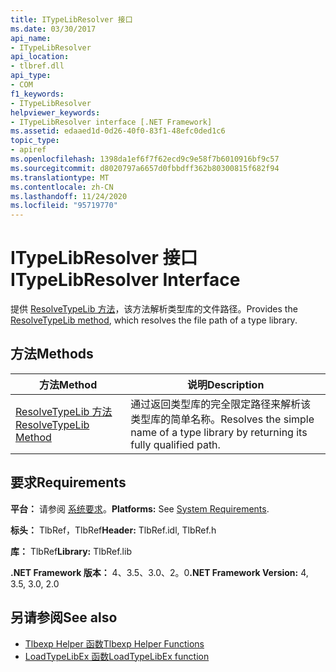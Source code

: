 ```yaml
---
title: ITypeLibResolver 接口
ms.date: 03/30/2017
api_name:
- ITypeLibResolver
api_location:
- tlbref.dll
api_type:
- COM
f1_keywords:
- ITypeLibResolver
helpviewer_keywords:
- ITypeLibResolver interface [.NET Framework]
ms.assetid: edaaed1d-0d26-40f0-83f1-48efc0ded1c6
topic_type:
- apiref
ms.openlocfilehash: 1398da1ef6f7f62ecd9c9e58f7b6010916bf9c57
ms.sourcegitcommit: d8020797a6657d0fbbdff362b80300815f682f94
ms.translationtype: MT
ms.contentlocale: zh-CN
ms.lasthandoff: 11/24/2020
ms.locfileid: "95719770"
---
```

# <a name="itypelibresolver-interface"></a><span data-ttu-id="99d67-102">ITypeLibResolver 接口</span><span class="sxs-lookup"><span data-stu-id="99d67-102">ITypeLibResolver Interface</span></span>

<span data-ttu-id="99d67-103">提供 [ResolveTypeLib 方法](resolvetypelib-method.md)，该方法解析类型库的文件路径。</span><span class="sxs-lookup"><span data-stu-id="99d67-103">Provides the [ResolveTypeLib method](resolvetypelib-method.md), which resolves the file path of a type library.</span></span>  
  
## <a name="methods"></a><span data-ttu-id="99d67-104">方法</span><span class="sxs-lookup"><span data-stu-id="99d67-104">Methods</span></span>  
  
|<span data-ttu-id="99d67-105">方法</span><span class="sxs-lookup"><span data-stu-id="99d67-105">Method</span></span>|<span data-ttu-id="99d67-106">说明</span><span class="sxs-lookup"><span data-stu-id="99d67-106">Description</span></span>|  
|------------|-----------------|  
|[<span data-ttu-id="99d67-107">ResolveTypeLib 方法</span><span class="sxs-lookup"><span data-stu-id="99d67-107">ResolveTypeLib Method</span></span>](resolvetypelib-method.md)|<span data-ttu-id="99d67-108">通过返回类型库的完全限定路径来解析该类型库的简单名称。</span><span class="sxs-lookup"><span data-stu-id="99d67-108">Resolves the simple name of a type library by returning its fully qualified path.</span></span>|  
  
## <a name="requirements"></a><span data-ttu-id="99d67-109">要求</span><span class="sxs-lookup"><span data-stu-id="99d67-109">Requirements</span></span>  

 <span data-ttu-id="99d67-110">**平台：** 请参阅 [系统要求](../../get-started/system-requirements.md)。</span><span class="sxs-lookup"><span data-stu-id="99d67-110">**Platforms:** See [System Requirements](../../get-started/system-requirements.md).</span></span>  
  
 <span data-ttu-id="99d67-111">**标头：** TlbRef，TlbRef</span><span class="sxs-lookup"><span data-stu-id="99d67-111">**Header:** TlbRef.idl, TlbRef.h</span></span>  
  
 <span data-ttu-id="99d67-112">**库：** TlbRef</span><span class="sxs-lookup"><span data-stu-id="99d67-112">**Library:** TlbRef.lib</span></span>  
  
 <span data-ttu-id="99d67-113">**.NET Framework 版本：** 4、3.5、3.0、2。0</span><span class="sxs-lookup"><span data-stu-id="99d67-113">**.NET Framework Version:** 4, 3.5, 3.0, 2.0</span></span>  
  
## <a name="see-also"></a><span data-ttu-id="99d67-114">另请参阅</span><span class="sxs-lookup"><span data-stu-id="99d67-114">See also</span></span>

- [<span data-ttu-id="99d67-115">Tlbexp Helper 函数</span><span class="sxs-lookup"><span data-stu-id="99d67-115">Tlbexp Helper Functions</span></span>](index.md)
- [<span data-ttu-id="99d67-116">LoadTypeLibEx 函数</span><span class="sxs-lookup"><span data-stu-id="99d67-116">LoadTypeLibEx function</span></span>](/previous-versions/windows/desktop/api/oleauto/nf-oleauto-loadtypelibex)
